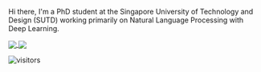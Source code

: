 Hi there, I'm a PhD student at the Singapore University of Technology and Design (SUTD) working primarily on Natural Language Processing with Deep Learning.

<a href="#">
  <img align="center" src="https://github-readme-stats.vercel.app/api?username=tlkh&count_private=true&theme=dark" />
</a>

<a href="#">
  <img align="center" src="https://github-readme-stats.vercel.app/api/top-langs/?username=tlkh&layout=compact&count_private=true&theme=dark" />
</a>

![visitors](https://visitor-badge.glitch.me/badge?page_id=tlkh.visitor-badge&left_color=green&right_color=red)
